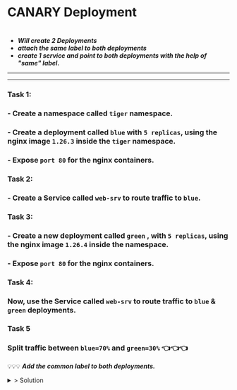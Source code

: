 # **CANARY Deployment**

#
-  _**Will create 2 Deployments**_ 
- _**attach the same label to both deployments**_
- _**create 1 service and point to both deployments with the help of "same" label.**_
---
---
### Task 1:
### - Create a namespace called `tiger` namespace.
### - Create a deployment called `blue` with `5 replicas`, using the nginx image `1.26.3` inside the `tiger` namespace.
### - Expose `port 80` for the nginx containers.
### Task 2:
### - Create a Service called `web-srv` to route traffic to `blue`.
### Task 3:
### - Create a new deployment called `green` , with `5 replicas`, using the nginx image `1.26.4` inside the namespace.
### - Expose `port 80` for the nginx containers.
### Task 4:
### Now, use the Service called `web-srv` to route traffic to `blue` & `green` deployments.

### Task 5
### Split traffic between `blue=70%` and `green=30%`   👈👈👈

 💡💡💡 _**Add the common label to both deployments.**_

 <details>
<summary>> Solution</summary>


 <details>
<summary> Task 1: </summary>
## Create a namespace called `tiger` namespace.
This is the content of the collapsible section. You can include any Markdown-formatted text, lists, or code here.

</details>
</details>
